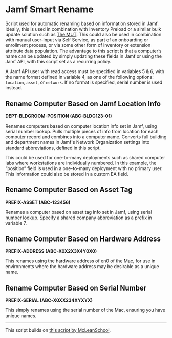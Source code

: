 # Jamf Smart Rename

Script used for automatic renaming based on information stored in Jamf. Ideally, this is used in combination with Inventory Preload or a similar bulk update solution such as [The MUT](https://github.com/mike-levenick/mut). This could also be used in combination with manual user-input via Self Service, as part of an onboarding or enrollment process, or via some other form of inventory or extension attribute data population. The advantage to this script is that a computer’s name can be updated by simply updating these fields in Jamf or using the Jamf API, with this script set as a recurring policy. 

A Jamf API user with read access must be specified in variables 5 & 6, with the name format defined in variable 4, as one of the following options: `location`, `asset`, or `network`. If no format is specified, serial number is used instead. 

## Rename Computer Based on Jamf Location Info
**DEPT-BLDGROOM-POSITION (ABC-BLDG123-01)**

Renames computers based on computer location info set in Jamf, using serial number lookup. Pulls multiple pieces of info from location for each computer record and combines into a computer name. Converts full building and department names in Jamf's Network Organization settings into standard abbreviations, defined in this script. 

This could be used for one-to-many deployments such as shared computer labs where workstations are individually numbered. In this example, the “position” field is used in a one-to-many deployment with no primary user. This information could also be stored in a custom EA field. 

## Rename Computer Based on Asset Tag
**PREFIX-ASSET (ABC-123456)**

Renames a computer based on asset tag info set in Jamf, using serial number lookup. Specify a shared company abbreviation as a prefix in variable 7.

## Rename Computer Based on Hardware Address
**PREFIX-ADDRESS (ABC-X0X2X3X4Y0X0)**

This renames using the hardware address of en0 of the Mac, for use in environments where the hardware address may be desirable as a unique name. 

## Rename Computer Based on Serial Number
**PREFIX-SERIAL (ABC-X0XX234XYXYX)**

This simply renames using the serial number of the Mac, ensuring you have unique names. 

* * *

This script builds on [this script by McLeanSchool](https://www.jamf.com/jamf-nation/discussions/26699/computer-rename-based-on-jamfpro-object-attributes). 
